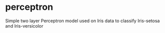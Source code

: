 # perceptron
Simple two layer Perceptron model used on Iris data to classify Iris-setosa and Iris-versicolor
